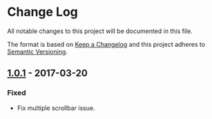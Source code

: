 # Change Log
All notable changes to this project will be documented in this file.

The format is based on [Keep a Changelog](http://keepachangelog.com/)
and this project adheres to [Semantic Versioning](http://semver.org/).

## [1.0.1] - 2017-03-20
### Fixed
- Fix multiple scrollbar issue.


[1.0.1]: https://github.com/CLIxIndia-Dev/content_player/compare/v1.0.0...v1.0.1
